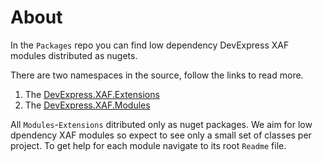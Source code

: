 # About
In the `Packages` repo you can find low dependency DevExpress XAF modules distributed as nugets.

There are two namespaces in the source, follow the links to read more. 
1. The [DevExpress.XAF.Extensions](https://github.com/eXpandFramework/Packages/blob/master/src/Extensions/)
1. The [DevExpress.XAF.Modules](https://github.com/eXpandFramework/Packages/tree/master/src/Modules)

All `Modules`-`Extensions` ditributed only as nuget packages. We aim for low dpendency XAF modules so expect to see only a small set of classes per project. To get help for each module navigate to its root `Readme` file.
